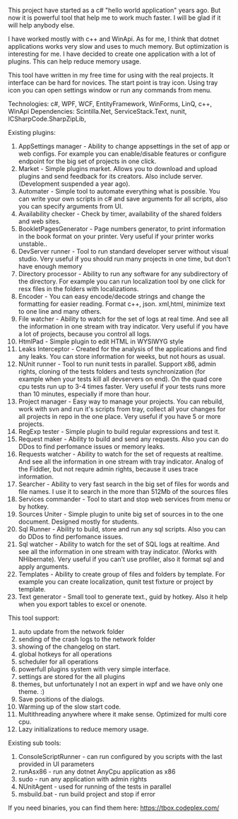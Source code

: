 This project have started as a c# "hello world application" years ago. But now it is powerful tool that help me to work much faster. I will be glad if it will help anybody else.

I have worked mostly with c++ and WinApi. As for me, I think that dotnet applications works very slow and uses to much memory. But optimization is interesting for me. I have decided to create one application with a lot of plugins. This can help reduce memory usage.

This tool have written in my free time for using with the real projects. It interface can be hard for novices. The start point is tray icon. Using tray icon you can open settings window or run any commands from menu.

Technologies: c#, WPF, WCF, EntityFramework, WinForms, LinQ, c++, WinApi
Dependencies: Scintilla.Net, ServiceStack.Text, nunit, ICSharpCode.SharpZipLib, 

Existing plugins:
1) AppSettings manager - Ability to change appsettings in the set of app or web configs. For example you can enable/disable features or configure endpoint for the big set of projects in one click.
2) Market - Simple plugins market. Allows you to download and upload plugins and send feedback for its creators. Also include server. (Development suspended a year ago).
3) Automater - Simple tool to automate everything what is possible. You can write your own scripts in c# and save arguments for all scripts, also you can specify arguments from UI.
4) Availability checker - Check by timer, availability of the shared folders and web sites.
5) BookletPagesGenerator - Page numbers generator, to print information in the book format on your printer. Very useful if your printer works unstable..
6) DevServer runner - Tool to run standard developer server without visual studio. Very useful if you should run many projects in one time, but don't have enough memory
7) Directory processor - Ability to run any software for any subdirectory of the directory. For example you can run localization tool by one click for resx files in the folders with localizations.
8) Encoder - You can easy encode/decode strings and change the formatting for easier reading. Format c++, json. xml,html, minimize text to one line and many others.
9) File watcher - Ability to watch for the set of logs at real time. And see all the information in one stream with tray indicator. Very useful if you have a lot of projects, because you control all logs.
10) HtmlPad - Simple plugin to edit HTML in WYSIWYG style
11) Leaks Interceptor - Created for the analysis of the applications and find any leaks. You can store information for weeks, but not hours as usual.
12) NUnit runner - Tool to run nunit tests in parallel. Support x86, admin rights, cloning of the tests folders and tests synchronization (for example when your tests kill all devservers on end). On the quad core cpu tests run up to 3-4 times faster. Very useful if your tests runs more than 10 minutes, especially if more than hour. 
13) Project manager - Easy way to manage your projects. You can rebuild, work with svn and run it's scripts from tray, collect all your changes for all projects in repo in the one place. Very useful if you have 5 or more projects.
14) RegExp tester - Simple plugin to build regular expressions and test it.
15) Request maker - Ability to build and send any requests. Also you can do DDos to find perfomance issues or memory leaks.
16) Requests watcher - Ability to watch for the set of requests at realtime. And see all the information in one stream with tray indicator. Analog of the Fiddler, but not requre admin rights, because it uses trace information.
17) Searcher - Ability to very fast search in the big set of files for words and file names. I use it to search in the more than 512Mb of the sources files
18) Services commander - Tool to start and stop web services from menu or by hotkey.
19) Sources Uniter - Simple plugin to unite big set of sources in to the one document. Designed mostly for students.
20) Sql Runner - Ability to build, store and run any sql scripts. Also you can do DDos to find perfomance issues.
21) Sql watcher - Ability to watch for the set of SQL logs at realtime. And see all the information in one stream with tray indicator. (Works with NHibernate). Very useful if you can't use profiler, also it format sql and apply arguments.
22) Templates - Ability to create group of files and folders by template. For example you can create localization, qunit test fixture or project by template.
23) Text generator - Small tool to generate text., guid by hotkey. Also it help when you export tables to excel or onenote.

This tool support:
1) auto update from the network folder
2) sending of the crash logs to the network folder
3) showing of the changelog on start.
4) global hotkeys for all operations
5) scheduler for all operations
6) powerfull plugins system with very simple interface.
7) settings are stored for the all plugins
8) themes, but unfortunately I not an expert in wpf and we have only one theme. :)
9) Save positions of the dialogs.
10) Warming up of the slow start code.
11) Multithreading anywhere where it make sense. Optimized for multi core cpu.
12) Lazy initializations to reduce memory usage.

Existing sub tools:
1) ConsoleScriptRunner - can run configured by you scripts with the last provided in UI parameters
2) runAsx86 - run any dotnet AnyCpu application as x86
3) sudo - run any application with admin rights 
4) NUnitAgent - used for running of the tests in parallel
5) msbuild.bat - run build project and stop if error

If you need binaries, you can find them here: https://tbox.codeplex.com/
